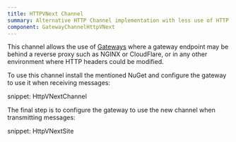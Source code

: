 ```yaml
---
title: HTTPVNext Channel
summary: Alternative HTTP Channel implementation with less use of HTTP Headers
component: GatewayChannelHttpVNext
---
```


This channel allows the use of [Gateways](/nservicebus/gateway/) where a gateway endpoint may be behind a reverse proxy such as NGINX or CloudFlare, or in any other environment where HTTP headers could be modified.

To use this channel install the mentioned NuGet and configure the gateway to use it when receiving messages:

snippet: HttpVNextChannel

The final step is to configure the gateway to use the new channel when transmitting messages:

snippet: HttpVNextSite
